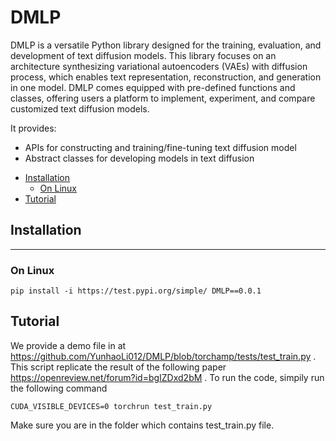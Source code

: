# DMLP
DMLP is a versatile Python library designed for the training, evaluation, and development of text diffusion models. This library focuses on an architecture synthesizing variational autoencoders (VAEs) with diffusion process, which enables text representation, reconstruction, and generation in one model. DMLP comes equipped with pre-defined functions and classes, offering users a platform to implement, experiment, and compare customized text diffusion models.

It provides:

- APIs for constructing and training/fine-tuning text diffusion model 
- Abstract classes for developing models in text diffusion


   
<!-- toc -->

- [Installation](#installation)
  - [On Linux](#on-linux)
- [Tutorial](#Tutorial)



<!-- tocstop -->

## Installation
----------------------
### On Linux
```
pip install -i https://test.pypi.org/simple/ DMLP==0.0.1
```

## Tutorial
We provide a demo file in at https://github.com/YunhaoLi012/DMLP/blob/torchamp/tests/test_train.py . This script replicate the result of the following paper https://openreview.net/forum?id=bgIZDxd2bM . To run the code, simpily run the following command
```
CUDA_VISIBLE_DEVICES=0 torchrun test_train.py
```
Make sure you are in the folder which contains test_train.py file. 
